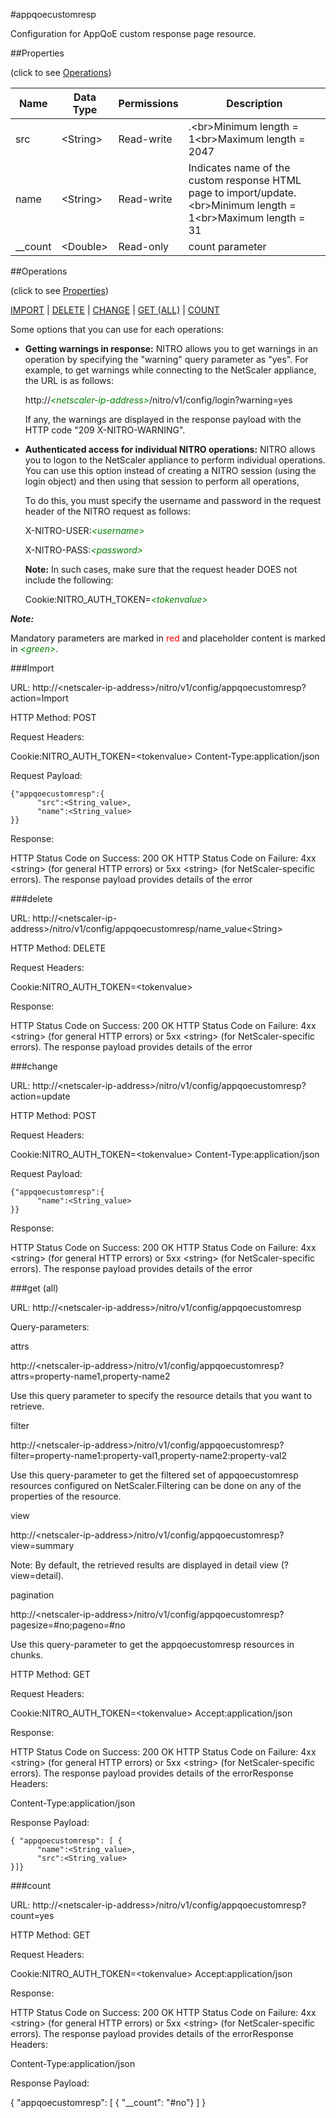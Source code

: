 #appqoecustomresp

Configuration for AppQoE custom response page resource.


##Properties 
<span>(click to see [Operations](#operations))</span>


<table><thead><tr><th>Name</th><th> Data Type</th><th> Permissions</th><th>Description</th></tr></thead><tbody><tr><td>src</td><td>&lt;String></td><td>Read-write</td><td>.&lt;br>Minimum length = 1&lt;br>Maximum length = 2047</td><tr><tr><td>name</td><td>&lt;String></td><td>Read-write</td><td>Indicates name of the custom response HTML page to import/update.&lt;br>Minimum length = 1&lt;br>Maximum length = 31</td><tr><tr><td>__count</td><td>&lt;Double></td><td>Read-only</td><td>count parameter</td><tr></tbody></table>
##Operations 
<span>(click to see [Properties](#properties))</span>


[IMPORT](#import) | [DELETE](#delete) | [CHANGE](#change) | [GET (ALL)](#get-(all)) | [COUNT](#count)


Some options that you can use for each operations:
<ul><li><p><b>Getting warnings in response:</b> NITRO allows you to get warnings in an operation by specifying the "warning" query parameter as "yes". For example, to get warnings while connecting to the NetScaler appliance, the URL is as follows:</p><p>http://<span style="color:green;font-style:italic;">&lt;netscaler-ip-address&gt;</span>/nitro/v1/config/login?warning=yes</p><p>If any, the warnings are displayed in the response payload with the HTTP code "209 X-NITRO-WARNING".</p></li><li><p><b>Authenticated access for individual NITRO operations:</b> NITRO allows you to logon to the NetScaler appliance to perform individual operations. You can use this option instead of creating a NITRO session (using the login object) and then using that session to perform all operations,</p><p>To do this, you must specify the username and password in the request header of the NITRO request as follows:</p><p>X-NITRO-USER:<span style="color:green;font-style:italic;">&lt;username&gt;</span></p><p>X-NITRO-PASS:<span style="color:green;font-style:italic;">&lt;password&gt;</span></p><p><b>Note:</b> In such cases, make sure that the request header DOES not include the following:</p><p>Cookie:NITRO_AUTH_TOKEN=<span style="color:green;font-style:italic;">&lt;tokenvalue&gt;</span></p></li></ul>



***Note:*** 
Mandatory parameters are marked in <span style="color:#FF0000;">red</span> and placeholder content is marked in <span style="color:green;font-style:italic">&lt;green&gt;</span>.

###Import



URL: http://&lt;netscaler-ip-address&gt;/nitro/v1/config/appqoecustomresp?action=Import
HTTP Method: POST
Request Headers:

Cookie:NITRO_AUTH_TOKEN=&lt;tokenvalue&gt;Content-Type:application/json

Request Payload: ```{"appqoecustomresp":{      "src":<String_value>,      "name":<String_value>}}```
Response:
HTTP Status Code on Success: 200 OKHTTP Status Code on Failure: 4xx &lt;string&gt; (for general HTTP errors) or 5xx &lt;string&gt; (for NetScaler-specific errors). The response payload provides details of the error


###delete



URL: http://&lt;netscaler-ip-address&gt;/nitro/v1/config/appqoecustomresp/name_value&lt;String&gt;
HTTP Method: DELETE
Request Headers:

Cookie:NITRO_AUTH_TOKEN=&lt;tokenvalue&gt;

Response:
HTTP Status Code on Success: 200 OKHTTP Status Code on Failure: 4xx &lt;string&gt; (for general HTTP errors) or 5xx &lt;string&gt; (for NetScaler-specific errors). The response payload provides details of the error


###change



URL: http://&lt;netscaler-ip-address&gt;/nitro/v1/config/appqoecustomresp?action=update
HTTP Method: POST
Request Headers:

Cookie:NITRO_AUTH_TOKEN=&lt;tokenvalue&gt;Content-Type:application/json

Request Payload: ```{"appqoecustomresp":{      "name":<String_value>}}```
Response:
HTTP Status Code on Success: 200 OKHTTP Status Code on Failure: 4xx &lt;string&gt; (for general HTTP errors) or 5xx &lt;string&gt; (for NetScaler-specific errors). The response payload provides details of the error


###get (all)



URL: http://&lt;netscaler-ip-address&gt;/nitro/v1/config/appqoecustomresp
Query-parameters:
attrs
http://&lt;netscaler-ip-address&gt;/nitro/v1/config/appqoecustomresp?attrs=property-name1,property-name2
Use this query parameter to specify the resource details that you want to retrieve.


filter
http://&lt;netscaler-ip-address&gt;/nitro/v1/config/appqoecustomresp?filter=property-name1:property-val1,property-name2:property-val2
Use this query-parameter to get the filtered set of appqoecustomresp resources configured on NetScaler.Filtering can be done on any of the properties of the resource.


view
http://&lt;netscaler-ip-address&gt;/nitro/v1/config/appqoecustomresp?view=summary
Note: By default, the retrieved results are displayed in detail view (?view=detail).


pagination
http://&lt;netscaler-ip-address&gt;/nitro/v1/config/appqoecustomresp?pagesize=#no;pageno=#no
Use this query-parameter to get the appqoecustomresp resources in chunks.



HTTP Method: GET
Request Headers:

Cookie:NITRO_AUTH_TOKEN=&lt;tokenvalue&gt;Accept:application/json

Response:
HTTP Status Code on Success: 200 OKHTTP Status Code on Failure: 4xx &lt;string&gt; (for general HTTP errors) or 5xx &lt;string&gt; (for NetScaler-specific errors). The response payload provides details of the errorResponse Headers:

Content-Type:application/json

Response Payload: ```{ "appqoecustomresp": [ {      "name":<String_value>,      "src":<String_value>}]}```



###count



URL: http://&lt;netscaler-ip-address&gt;/nitro/v1/config/appqoecustomresp?count=yes
HTTP Method: GET
Request Headers:

Cookie:NITRO_AUTH_TOKEN=&lt;tokenvalue&gt;Accept:application/json

Response:
HTTP Status Code on Success: 200 OKHTTP Status Code on Failure: 4xx &lt;string&gt; (for general HTTP errors) or 5xx &lt;string&gt; (for NetScaler-specific errors). The response payload provides details of the errorResponse Headers:

Content-Type:application/json

Response Payload: 
{ "appqoecustomresp": [ { "__count": "#no"} ] }


